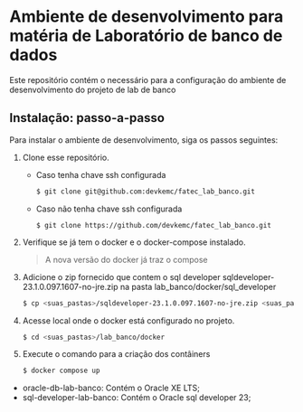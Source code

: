 # Ambiente de desenvolvimento para matéria de Laboratório de banco de dados

Este repositório contém o necessário para a configuração do ambiente de desenvolvimento 
do projeto de lab de banco

## Instalação: passo-a-passo

Para instalar o ambiente de desenvolvimento, siga os passos seguintes:

1. Clone esse repositório.

    - Caso tenha chave ssh configurada

        ``` bash
        $ git clone git@github.com:devkemc/fatec_lab_banco.git
        ``` 
    - Caso não tenha chave ssh configurada

        ``` shell
        $ git clone https://github.com/devkemc/fatec_lab_banco.git
        ``` 

2. Verifique se já tem o docker e o docker-compose instalado.
    <blockquote>A nova versão do docker já traz o compose</blockquote>    
3. Adicione o zip fornecido que contem o sql developer sqldeveloper-23.1.0.097.1607-no-jre.zip na pasta lab_banco/docker/sql_developer

    ``` bash
    $ cp <suas_pastas>/sqldeveloper-23.1.0.097.1607-no-jre.zip <suas_pastas>/lab_banco/docker/sql_developer
    ```

4. Acesse local onde o docker está configurado no projeto.  

    ``` bash
    $ cd <suas_pastas>/lab_banco/docker
    ```

5. Execute o comando para a criação dos contâiners

    ``` bash
    $ docker compose up
    ```
- oracle-db-lab-banco: Contém o Oracle XE LTS;
- sql-developer-lab-banco: Contém o Oracle sql developer 23;

